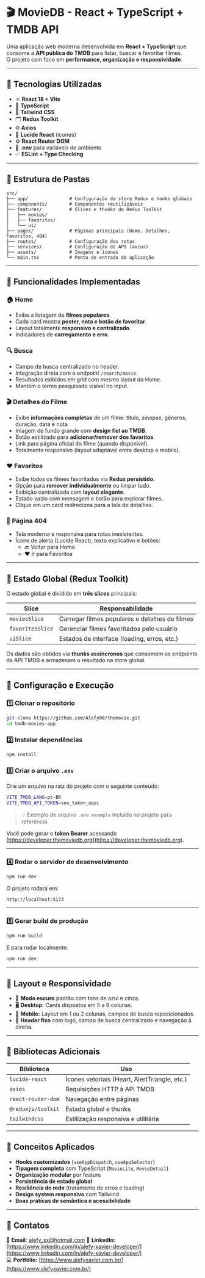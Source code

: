 # 🎬 MovieDB - React + TypeScript + TMDB API

Uma aplicação web moderna desenvolvida em **React + TypeScript** que consome a **API pública do TMDB** para listar, buscar e favoritar filmes.  
O projeto com foco em **performance, organização e responsividade**.

---

## 🚀 Tecnologias Utilizadas

- ⚛️ **React 18 + Vite**
- 🧩 **TypeScript**
- 🎨 **Tailwind CSS**
- 🗂 **Redux Toolkit**
- 🌐 **Axios**
- 💖 **Lucide React** (ícones)
- ⚙️ **React Router DOM**
- 🔑 **.env** para variáveis de ambiente
- ✅ **ESLint + Type Checking**

---

## 📁 Estrutura de Pastas

```
src/
├── app/               # Configuração da store Redux e hooks globais
├── components/        # Componentes reutilizáveis 
├── features/          # Slices e thunks do Redux Toolkit
│   ├── movies/
│   ├── favorites/
│   └── ui/
├── pages/             # Páginas principais (Home, Detalhes, Favoritos, 404)
├── routes/            # Configuração das rotas
├── services/          # Configuração de API (axios)
├── assets/            # Imagens e ícones
└── main.tsx           # Ponto de entrada da aplicação
```

---

## 🧭 Funcionalidades Implementadas

### 🏠 Home
- Exibe a listagem de **filmes populares**.
- Cada card mostra **poster, nota e botão de favoritar**.
- Layout totalmente **responsivo e centralizado**.
- Indicadores de **carregamento e erro**.

### 🔍 Busca
- Campo de busca centralizado no header.
- Integração direta com o endpoint `/search/movie`.
- Resultados exibidos em grid com mesmo layout da Home.
- Mantém o termo pesquisado visível no input.

### 🎬 Detalhes do Filme
- Exibe **informações completas** de um filme: título, sinopse, gêneros, duração, data e nota.
- Imagem de fundo grande com **design fiel ao TMDB**.
- Botão estilizado para **adicionar/remover dos favoritos**.
- Link para página oficial do filme (quando disponível).
- Totalmente responsivo (layout adaptável entre desktop e mobile).

### ❤️ Favoritos
- Exibe todos os filmes favoritados via **Redux persistido**.
- Opção para **remover individualmente** ou limpar tudo.
- Exibição centralizada com **layout elegante**.
- Estado vazio com mensagem e botão para explorar filmes.
- Clique em um card redireciona para a tela de detalhes.

### 🚫 Página 404
- Tela moderna e responsiva para rotas inexistentes.
- Ícone de alerta (Lucide React), texto explicativo e botões:
  - 🔙 Voltar para Home
  - ❤️ Ir para Favoritos

---

## 🧠 Estado Global (Redux Toolkit)

O estado global é dividido em **três slices** principais:

| Slice | Responsabilidade |
|--------|------------------|
| `moviesSlice` | Carregar filmes populares e detalhes de filmes |
| `favoritesSlice` | Gerenciar filmes favoritados pelo usuário |
| `uiSlice` | Estados de interface (loading, erros, etc.) |

Os dados são obtidos via **thunks assíncronos** que consomem os endpoints da API TMDB e armazenam o resultado na store global.

---

## 🔧 Configuração e Execução

### 1️⃣ Clonar o repositório
```bash
git clone https://github.com/Alefy00/themovie.git
cd tmdb-movies-app
```

### 2️⃣ Instalar dependências
```bash
npm install
```

### 3️⃣ Criar o arquivo `.env`
Crie um arquivo na raiz do projeto com o seguinte conteúdo:

```bash
VITE_TMDB_LANG=pt-BR
VITE_TMDB_API_TOKEN=seu_token_aqui
```

> 💡 Exemplo de arquivo `.env.example` incluído no projeto para referência.

Você pode gerar o **token Bearer** acessando [https://developer.themoviedb.org](https://developer.themoviedb.org).

---

### 4️⃣ Rodar o servidor de desenvolvimento
```bash
npm run dev
```

O projeto rodará em:
```
http://localhost:5173
```

---

### 5️⃣ Gerar build de produção
```bash
npm run build
```

E para rodar localmente:
```bash
npm run dev
```

---

## 📸 Layout e Responsividade

- 🎨 **Modo escuro** padrão com tons de azul e cinza.
- 🖥️ **Desktop:** Cards dispostos em 5 a 6 colunas.
- 📱 **Mobile:** Layout em 1 ou 2 colunas, campos de busca reposicionados.
- 🧭 **Header fixo** com logo, campo de busca centralizado e navegação à direita.

---

## 🧩 Bibliotecas Adicionais

| Biblioteca | Uso |
|-------------|-----|
| `lucide-react` | Ícones vetoriais (Heart, AlertTriangle, etc.) |
| `axios` | Requisições HTTP à API TMDB |
| `react-router-dom` | Navegação entre páginas |
| `@reduxjs/toolkit` | Estado global e thunks |
| `tailwindcss` | Estilização responsiva e utilitária |

---

## 🧠 Conceitos Aplicados

- **Hooks customizados** (`useAppDispatch`, `useAppSelector`)
- **Tipagem completa** com TypeScript (`MovieLite`, `MovieDetail`)
- **Organização modular** por feature
- **Persistência de estado global**
- **Resiliência de rede** (tratamento de erros e loading)
- **Design system responsivo** com Tailwind
- **Boas práticas de semântica e acessibilidade**

---


## 🧭 Contatos

📧 **Email:** alefy_sx@hotmail.com 
💼 **LinkedIn:** [https://www.linkedin.com/in/alefy-xavier-developer/](https://www.linkedin.com/in/alefy-xavier-developer/)  
💻 **Portfólio:** [https://www.alefyxavier.com.br/](https://www.alefyxavier.com.br/)

